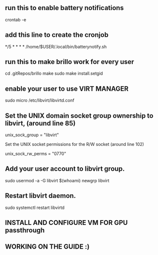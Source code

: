 ## run this to enable battery notifications
crontab -e
## add this line to create the cronjob
*/5 * * * * /home/$USER/.local/bin/batterynotify.sh

## run this to make brillo work for every user

cd .gitRepos/brillo
make
sudo make install.setgid

## enable your user to use VIRT MANAGER
sudo micro /etc/libvirt/libvirtd.conf

## Set the UNIX domain socket group ownership to libvirt, (around line 85)

unix_sock_group = "libvirt"

Set the UNIX socket permissions for the R/W socket (around line 102)

unix_sock_rw_perms = "0770"

## Add your user account to libvirt group.

sudo usermod -a -G libvirt $(whoami)
newgrp libvirt

## Restart libvirt daemon.

sudo systemctl restart libvirtd

## INSTALL AND CONFIGURE VM FOR GPU passthrough
## WORKING ON THE GUIDE :)